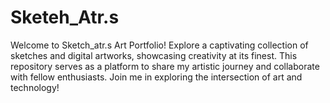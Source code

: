 # Sketeh_Atr.s
Welcome to Sketch_atr.s Art Portfolio! Explore a captivating collection of sketches and digital artworks, showcasing creativity at its finest. This repository serves as a platform to share my artistic journey and collaborate with fellow enthusiasts. Join me in exploring the intersection of art and technology!
